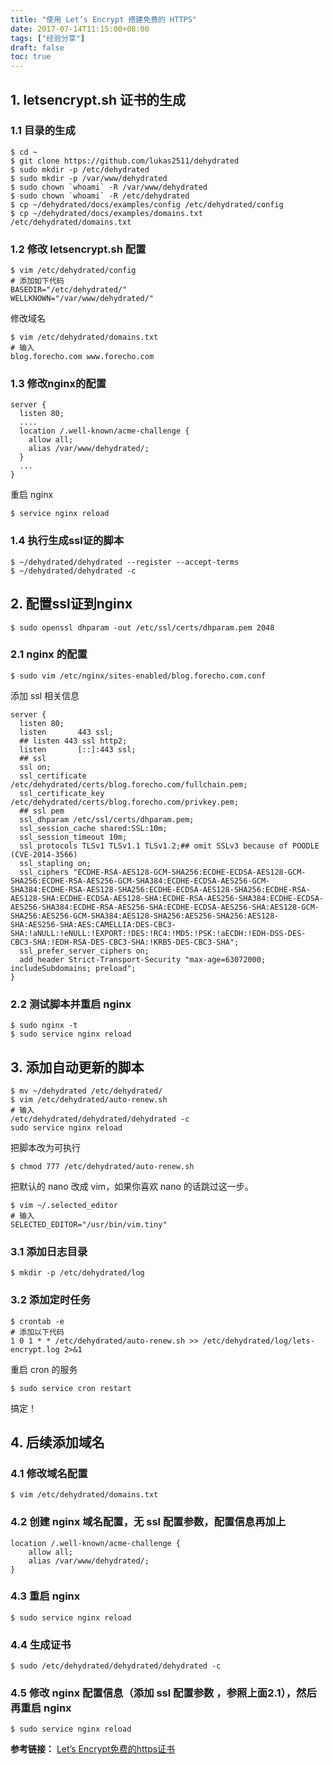 ```yaml
---
title: "使用 Let’s Encrypt 搭建免费的 HTTPS"
date: 2017-07-14T11:15:00+08:00
tags: ["经验分享"] 
draft: false
toc: true
---
```


## 1. letsencrypt.sh 证书的生成

### 1.1 目录的生成

```
$ cd ~
$ git clone https://github.com/lukas2511/dehydrated
$ sudo mkdir -p /etc/dehydrated
$ sudo mkdir -p /var/www/dehydrated
$ sudo chown `whoami` -R /var/www/dehydrated
$ sudo chown `whoami` -R /etc/dehydrated
$ cp ~/dehydrated/docs/examples/config /etc/dehydrated/config
$ cp ~/dehydrated/docs/examples/domains.txt /etc/dehydrated/domains.txt
```
<!--more-->

### 1.2 修改 letsencrypt.sh 配置

```
$ vim /etc/dehydrated/config
# 添加如下代码
BASEDIR="/etc/dehydrated/"
WELLKNOWN="/var/www/dehydrated/"
```

修改域名

```
$ vim /etc/dehydrated/domains.txt
# 输入
blog.forecho.com www.forecho.com
```

### 1.3 修改nginx的配置

```
server {
  listen 80;
  ....
  location /.well-known/acme-challenge {
    allow all;
    alias /var/www/dehydrated/;
  }
  ...
}
```

重启 nginx

```
$ service nginx reload
```

### 1.4 执行生成ssl证的脚本

```
$ ~/dehydrated/dehydrated --register --accept-terms
$ ~/dehydrated/dehydrated -c
```

## 2. 配置ssl证到nginx

```
$ sudo openssl dhparam -out /etc/ssl/certs/dhparam.pem 2048
```

### 2.1 nginx 的配置

```
$ sudo vim /etc/nginx/sites-enabled/blog.forecho.com.conf
```

添加 ssl 相关信息

```
server {
  listen 80;
  listen       443 ssl;
  ## listen 443 ssl http2;
  listen       [::]:443 ssl;
  ## ssl
  ssl on;
  ssl_certificate /etc/dehydrated/certs/blog.forecho.com/fullchain.pem;
  ssl_certificate_key /etc/dehydrated/certs/blog.forecho.com/privkey.pem;
  ## ssl pem
  ssl_dhparam /etc/ssl/certs/dhparam.pem;
  ssl_session_cache shared:SSL:10m;
  ssl_session_timeout 10m;
  ssl_protocols TLSv1 TLSv1.1 TLSv1.2;## omit SSLv3 because of POODLE (CVE-2014-3566)
  ssl_stapling on;
  ssl_ciphers "ECDHE-RSA-AES128-GCM-SHA256:ECDHE-ECDSA-AES128-GCM-SHA256:ECDHE-RSA-AES256-GCM-SHA384:ECDHE-ECDSA-AES256-GCM-SHA384:ECDHE-RSA-AES128-SHA256:ECDHE-ECDSA-AES128-SHA256:ECDHE-RSA-AES128-SHA:ECDHE-ECDSA-AES128-SHA:ECDHE-RSA-AES256-SHA384:ECDHE-ECDSA-AES256-SHA384:ECDHE-RSA-AES256-SHA:ECDHE-ECDSA-AES256-SHA:AES128-GCM-SHA256:AES256-GCM-SHA384:AES128-SHA256:AES256-SHA256:AES128-SHA:AES256-SHA:AES:CAMELLIA:DES-CBC3-SHA:!aNULL:!eNULL:!EXPORT:!DES:!RC4:!MD5:!PSK:!aECDH:!EDH-DSS-DES-CBC3-SHA:!EDH-RSA-DES-CBC3-SHA:!KRB5-DES-CBC3-SHA";
  ssl_prefer_server_ciphers on;
  add_header Strict-Transport-Security "max-age=63072000; includeSubdomains; preload";
}
```

### 2.2 测试脚本并重启 nginx

```
$ sudo nginx -t
$ sudo service nginx reload
```


## 3. 添加自动更新的脚本

```
$ mv ~/dehydrated /etc/dehydrated/
$ vim /etc/dehydrated/auto-renew.sh
# 输入
/etc/dehydrated/dehydrated/dehydrated -c
sudo service nginx reload
```

把脚本改为可执行

```
$ chmod 777 /etc/dehydrated/auto-renew.sh
```

把默认的 nano 改成 vim，如果你喜欢 nano 的话跳过这一步。

```
$ vim ~/.selected_editor
# 输入
SELECTED_EDITOR="/usr/bin/vim.tiny"
```

### 3.1 添加日志目录

```
$ mkdir -p /etc/dehydrated/log
```

### 3.2 添加定时任务

```
$ crontab -e
# 添加以下代码
1 0 1 * * /etc/dehydrated/auto-renew.sh >> /etc/dehydrated/log/lets-encrypt.log 2>&1
```

重启 cron 的服务

```
$ sudo service cron restart
```

搞定！

## 4. 后续添加域名

### 4.1 修改域名配置

```
$ vim /etc/dehydrated/domains.txt
```

### 4.2 创建 nginx 域名配置，无 ssl 配置参数，配置信息再加上

```
location /.well-known/acme-challenge {
    allow all;
    alias /var/www/dehydrated/;
}
```

### 4.3 重启 nginx 

```
$ sudo service nginx reload
```

### 4.4 生成证书

```
$ sudo /etc/dehydrated/dehydrated/dehydrated -c
```

### 4.5 修改 nginx 配置信息（添加 ssl 配置参数 ，参照上面2.1），然后再重启 nginx

```
$ sudo service nginx reload
```


**参考链接：** [Let’s Encrypt免费的https证书](http://blog.grayson.org.cn/blog/2016/08/11/letsencrypt/)
